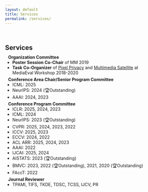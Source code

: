 ```yaml
---
layout: default
title: Services
permalink: /services/
---
```


<h1 id="services"></h1>

<h2 style="margin: 60px 0px 10px;">Services</h2>

<h4 style="margin:0px 10px 0;">Organization Committee</h4>
<ul style="margin:0 0 5px;">
  <li><strong>Poster Session Co-Chair</strong> of MM 2019</li>
  <li><strong>Task Co-Organizer</strong> of <a href="https://multimediaeval.github.io/editions/2020/tasks/pixelprivacy/">Pixel Privacy</a> and <a href="http://www.multimediaeval.org/mediaeval2019/multimediasatellite/">Multimedia Satellite</a> at MediaEval Workshop 2018-2020</li>
</ul>

<h4 style="margin:0 10px 0;">Conference Area Chair/Senior Program Committee</h4>
<ul style="margin:0 0 5px;">
  <li>ICML: 2025</li>
  <li>NeurIPS: 2024 (🏆Outstanding)</li>
  <li>AAAI: 2024, 2023</li>
</ul>

<h4 style="margin:0 10px 0;">Conference Program Committee</h4>
<ul style="margin:0 0 5px;">
  <li>ICLR: 2025, 2024, 2023</li>
  <li>ICML: 2024</li>
  <li>NeurIPS: 2023 (🏆Outstanding)</li>
  <li>CVPR: 2025, 2024, 2023, 2022</li>
  <li>ICCV: 2025, 2023</li>
  <li>ECCV: 2024, 2022</li>
  <li>ACL ARR: 2025, 2024, 2023</li>
  <li>AAAI: 2022</li>
  <li>IJCAI: 2025, 2024</li>
  <li>AISTATS: 2023 (🏆Outstanding)</li>
  <li>BMVC: 2023, 2022 (🏆Outstanding), 2021, 2020 (🏆Outstanding)</li>
  <li>FAccT: 2022</li>
</ul>


<h4 style="margin:0 10px 0;">Journal Reviewer</h4>
<ul style="margin:0 0 5px;">
  <li>TPAMI, TIFS, TKDE, TDSC, TCSS, IJCV, PR</li>
</ul>
